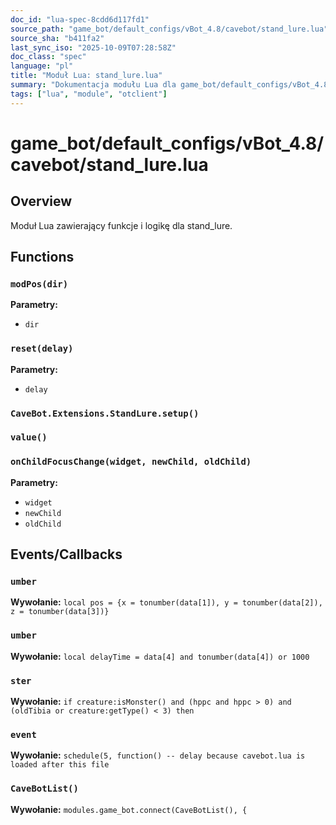 ```yaml
---
doc_id: "lua-spec-8cdd6d117fd1"
source_path: "game_bot/default_configs/vBot_4.8/cavebot/stand_lure.lua"
source_sha: "b411fa2"
last_sync_iso: "2025-10-09T07:28:58Z"
doc_class: "spec"
language: "pl"
title: "Moduł Lua: stand_lure.lua"
summary: "Dokumentacja modułu Lua dla game_bot/default_configs/vBot_4.8/cavebot/stand_lure.lua"
tags: ["lua", "module", "otclient"]
---
```


# game_bot/default_configs/vBot_4.8/cavebot/stand_lure.lua

## Overview

Moduł Lua zawierający funkcje i logikę dla stand_lure.

## Functions

### `modPos(dir)`

**Parametry:**

- `dir`

### `reset(delay)`

**Parametry:**

- `delay`

### `CaveBot.Extensions.StandLure.setup()`

### `value()`

### `onChildFocusChange(widget, newChild, oldChild)`

**Parametry:**

- `widget`
- `newChild`
- `oldChild`

## Events/Callbacks

### `umber`

**Wywołanie:** `local pos = {x = tonumber(data[1]), y = tonumber(data[2]), z = tonumber(data[3])}`

### `umber`

**Wywołanie:** `local delayTime = data[4] and tonumber(data[4]) or 1000`

### `ster`

**Wywołanie:** `if creature:isMonster() and (hppc and hppc > 0) and (oldTibia or creature:getType() < 3) then`

### `event`

**Wywołanie:** `schedule(5, function() -- delay because cavebot.lua is loaded after this file`

### `CaveBotList()`

**Wywołanie:** `modules.game_bot.connect(CaveBotList(), {`
